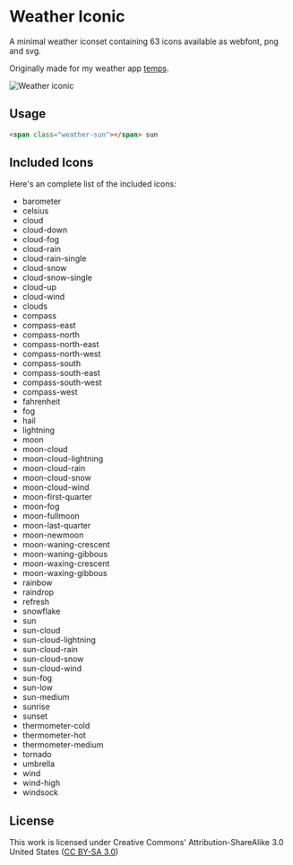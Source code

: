 Weather Iconic
=====================

A minimal weather iconset  containing 63 icons available as webfont, png and svg. 

Originally made for my weather app [temps](https://jackd248.github.io/temps/).

![Weather iconic](https://github.com/jackd248/weather-iconic/blob/master/iconset.jpg)

## Usage

```html
<span class="weather-sun"></span> sun
```

## Included Icons
Here's an complete list of the included icons:

* barometer
* celsius
* cloud
* cloud-down
* cloud-fog
* cloud-rain
* cloud-rain-single
* cloud-snow
* cloud-snow-single
* cloud-up
* cloud-wind
* clouds
* compass
* compass-east
* compass-north
* compass-north-east
* compass-north-west
* compass-south
* compass-south-east
* compass-south-west
* compass-west
* fahrenheit
* fog
* hail
* lightning
* moon
* moon-cloud
* moon-cloud-lightning
* moon-cloud-rain
* moon-cloud-snow
* moon-cloud-wind
* moon-first-quarter
* moon-fog
* moon-fullmoon
* moon-last-quarter
* moon-newmoon
* moon-waning-crescent
* moon-waning-gibbous
* moon-waxing-crescent
* moon-waxing-gibbous
* rainbow
* raindrop
* refresh
* snowflake
* sun
* sun-cloud
* sun-cloud-lightning
* sun-cloud-rain
* sun-cloud-snow
* sun-cloud-wind
* sun-fog
* sun-low
* sun-medium
* sunrise
* sunset
* thermometer-cold
* thermometer-hot
* thermometer-medium
* tornado
* umbrella
* wind
* wind-high
* windsock

## License

This work is licensed under Creative Commons' Attribution-ShareAlike 3.0 United States ([CC BY-SA 3.0](http://creativecommons.org/licenses/by-sa/3.0/us/))
